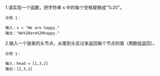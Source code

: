 1.请实现一个函数，把字符串 s 中的每个空格替换成"%20"。

```
示例 1：

输入：s = "We are happy."
输出："We%20are%20happy."

```

2.输入一个链表的头节点，从尾到头反过来返回每个节点的值（用数组返回）。

 
```
示例 1：

输入：head = [1,3,2]
输出：[2,3,1]
```

